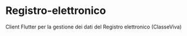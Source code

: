 # Registro-elettronico
Client Flutter per la gestione dei dati del Registro elettronico (ClasseViva)
